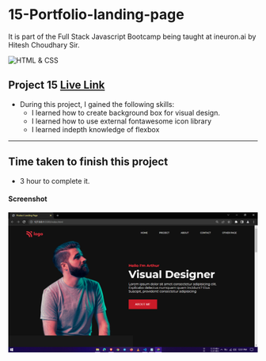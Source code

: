 # 15-Portfolio-landing-page
It is part of the Full Stack Javascript Bootcamp being taught at ineuron.ai by Hitesh Choudhary Sir.

![HTML & CSS](https://img.shields.io/badge/Project1-HTML%26CSS-brightgreen)


## Project 15 [Live Link]()

-   During this project, I gained the following skills:
    -   I learned how to create background box for visual design.
    -   I learned how to use external fontawesome icon library
    -   I learned indepth knowledge of flexbox
---

## Time taken to finish this project

-   3 hour to complete it.


#### Screenshot

![Webpage](./screenshot/1.PNG)